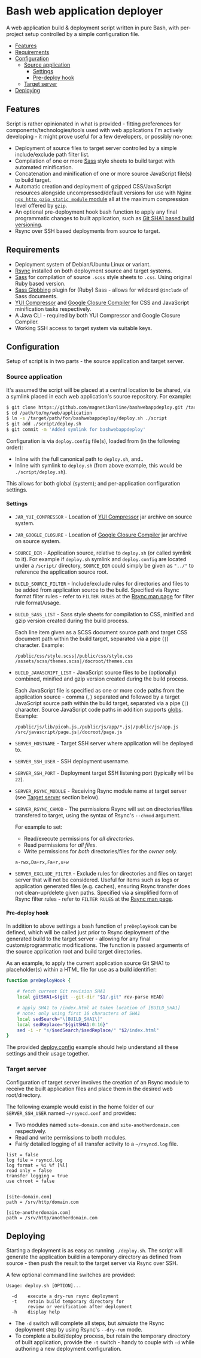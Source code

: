 # Bash web application deployer
A web application build & deployment script written in pure Bash, with per-project setup controlled by a simple configuration file.

- [Features](#features)
- [Requirements](#requirements)
- [Configuration](#configuration)
	- [Source application](#source-application)
		- [Settings](#settings)
		- [Pre-deploy hook](#pre-deploy-hook)
	- [Target server](#target-server)
- [Deploying](#deploying)

## Features
Script is rather opinionated in what is provided - fitting preferences for components/technologies/tools used with web applications I'm actively developing - it might prove useful for a few developers, or possibly no-one:

- Deployment of source files to target server controlled by a simple include/exclude path filter list.
- Compilation of one or more [Sass](http://sass-lang.com/) style sheets to build target with automated minification.
- Concatenation and minification of one or more source JavaScript file(s) to build target.
- Automatic creation and deployment of gzipped CSS/JavaScript resources alongside uncompressed/default versions for use with Nginx [`ngx_http_gzip_static_module` module](http://nginx.org/en/docs/http/ngx_http_gzip_static_module.html) all at the maximum compression level offered by `gzip`.
- An optional pre-deployment hook bash function to apply any final programmatic changes to built application, such as [Git SHA1 based build versioning](#pre-deploy-hook).
- Rsync over SSH based deployments from source to target.

## Requirements
- Deployment system of Debian/Ubuntu Linux or variant.
- [Rsync](https://download.samba.org/pub/rsync/rsync.html) installed on both deployment source and target systems.
- [Sass](http://sass-lang.com) for compilation of source `.scss` style sheets to `.css`. Using original Ruby based version.
- [Sass Globbing](https://github.com/chriseppstein/sass-globbing) plugin for (Ruby) Sass - allows for wildcard `@include` of Sass documents.
- [YUI Compressor](http://yui.github.io/yuicompressor/) and [Google Closure Compiler](https://developers.google.com/closure/compiler/) for CSS and JavaScript minification tasks respectively.
- A Java CLI - required by both YUI Compressor and Google Closure Compiler.
- Working SSH access to target system via suitable keys.

## Configuration
Setup of script is in two parts - the source application and target server.

### Source application
It's assumed the script will be placed at a central location to be shared, via a symlink placed in each web application's source repository. For example:

```sh
$ git clone https://github.com/magnetikonline/bashwebappdeploy.git /target/path/for/bashwebappdeploy
$ cd /path/to/my/web/application
$ ln -s /target/path/for/bashwebappdeploy/deploy.sh ./script
$ git add ./script/deploy.sh
$ git commit -m 'Added symlink for bashwebappdeploy'
```

Configuration is via `deploy.config` file(s), loaded from (in the following order):
- Inline with the full canonical path to `deploy.sh`, and..
- Inline with symlink to `deploy.sh` (from above example, this would be `./script/deploy.sh`).

This allows for both global (system); and per-application configuration settings.

#### Settings
- `JAR_YUI_COMPRESSOR` - Location of [YUI Compressor](http://yui.github.io/yuicompressor/) jar archive on source system.
- `JAR_GOOGLE_CLOSURE` - Location of [Google Closure Compiler](https://developers.google.com/closure/compiler/) jar archive on source system.
- `SOURCE_DIR` - Application source, relative to `deploy.sh` (or called symlink to it). For example if `deploy.sh` symlink and `deploy.config` are located under a `/script/` directory, `SOURCE_DIR` could simply be given as `"../"` to reference the application source root.
- `BUILD_SOURCE_FILTER` - Include/exclude rules for directories and files to be added from application source to the build. Specified via Rsync format filter rules - refer to `FILTER RULES` at the [Rsync man page](https://download.samba.org/pub/rsync/rsync.html) for filter rule format/usage.
- `BUILD_SASS_LIST` - Sass style sheets for compilation to CSS, minified and gzip version created during the build process.

	Each line item given as a SCSS document source path and target CSS document path within the build target, separated via a pipe (`|`) character. Example:

	```
	/public/css/style.scss|/public/css/style.css
	/assets/scss/themes.scss|/docroot/themes.css
	```

- `BUILD_JAVASCRIPT_LIST` - JavaScript source files to be (optionally) combined, minified and gzip version created during the build process.

	Each JavaScript file is specified as one or more code paths from the application source - comma (`,`) separated and followed by a target JavaScript source path within the build target, separated via a pipe (`|`) character. Source JavaScript code paths in addition supports [globs](https://en.wikipedia.org/wiki/Glob_(programming)). Example:

	```
	/public/js/lib/picoh.js,/public/js/app/*.js|/public/js/app.js
	/src/javascript/page.js|/docroot/page.js
	```

- `SERVER_HOSTNAME` - Target SSH server where application will be deployed to.
- `SERVER_SSH_USER` - SSH deployment username.
- `SERVER_SSH_PORT` - Deployment target SSH listening port (typically will be `22`).
- `SERVER_RSYNC_MODULE` - Receiving Rsync module name at target server (see [Target server](#target-server) section below).
- `SERVER_RSYNC_CHMOD` - The permissions Rsync will set on directories/files transfered to target, using the syntax of Rsync's `--chmod` argument.

	For example to set:
	* Read/execute permissions for _all directories_.
	* Read permissions for _all files_.
	* Write permissions for _both_ directories/files for the *owner only*.

	```
	a-rwx,Da+rx,Fa+r,u+w
	```

- `SERVER_EXCLUDE_FILTER` - Exclude rules for directories and files on target server that will not be considered. Useful for items such as logs or application generated files (e.g. caches), ensuring Rsync transfer does not clean-up/delete given paths. Specified via a simplified form of Rsync filter rules - refer to `FILTER RULES` at the [Rsync man page](https://download.samba.org/pub/rsync/rsync.html).

#### Pre-deploy hook
In addition to above settings a bash function of `preDeployHook` can be defined, which will be called just prior to Rsync deployment of the generated build to the target server - allowing for any final custom/programmatic modifications. The function is passed arguments of the source application root and build target directories.

As an example, to apply the current application source Git SHA1 to placeholder(s) within a HTML file for use as a build identifier:

```sh
function preDeployHook {

	# fetch current Git revision SHA1
	local gitSHA1=$(git --git-dir "$1/.git" rev-parse HEAD)

	# apply SHA1 to /index.html at token location of [BUILD_SHA1]
	# note: only using first 16 characters of SHA1
	local sedSearch="\[BUILD_SHA1\]"
	local sedReplace="${gitSHA1:0:16}"
	sed -i -r "s/$sedSearch/$sedReplace/" "$2/index.html"
}
```

The provided [deploy.config](example/script/deploy.config) example should help understand all these settings and their usage together.

### Target server
Configuration of target server involves the creation of an Rsync module to receive the built application files and place them in the desired web root/directory.

The following example would exist in the home folder of our `SERVER_SSH_USER` named `~/rsyncd.conf` and provides:
- Two modules named `site-domain.com` and `site-anotherdomain.com` respectively.
- Read and write permissions to both modules.
- Fairly detailed logging of all transfer activity to a `~/rsyncd.log` file.

```
list = false
log file = rsyncd.log
log format = %i %f [%l]
read only = false
transfer logging = true
use chroot = false


[site-domain.com]
path = /srv/http/domain.com

[site-anotherdomain.com]
path = /srv/http/anotherdomain.com
```

## Deploying
Starting a deployment is as easy as running `./deploy.sh`. The script will generate the application build in a temporary directory as defined from source - then push the result to the target server via Rsync over SSH.

A few optional command line switches are provided:

```
Usage: deploy.sh [OPTION]...

  -d    execute a dry-run rsync deployment
  -t    retain build temporary directory for
        review or verification after deployment
  -h    display help
```

- The `-d` switch will complete all steps, but _simulate_ the Rsync deployment step by using Rsync's `--dry-run` mode.
- To complete a build/deploy process, but retain the temporary directory of built application, provide the `-t` switch - handy to couple with `-d` while authoring a new deployment configuration.
